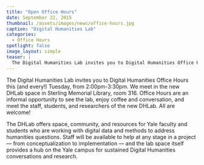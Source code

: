 ```yaml
---
title: "Open Office Hours"
date: September 22, 2015
thumbnail: /assets/images/news/office-hours.jpg
caption: "Digital Humanities Lab"
categories: 
  - Office Hours
spotlight: false 
image_layout: simple
teaser: |
  The Digital Humanities Lab invites you to Digital Humanities Office Hours this (and every!) Tuesday, from 2:00pm-3:30pm. We meet in the new DHLab space in Sterling Memorial Library, room 316. Office...
---
```


The Digital Humanities Lab invites you to Digital Humanities Office Hours this (and every!) Tuesday, from 2:00pm-3:30pm. We meet in the new DHLab space in Sterling Memorial Library, room 316. Office Hours are an informal opportunity to see the lab, enjoy coffee and conversation, and meet the staff, students, and researchers of the new DHLab. All are welcome!
   
The DHLab offers space, community, and resources for Yale faculty and students who are working with digital data and methods to address humanities questions. Staff will be available to help at any stage in a project — from conceptualization to implementation — and the lab space itself provides a hub on the Yale campus for sustained Digital Humanities conversations and research.